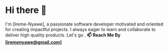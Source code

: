 # Hi there 👋

I'm [Ireme-Nyawe], a passionate software developer motivated and oriented for creating impactful projects. I  always eager to learn and collaborate to deliver high quality products. Let's go .
**📫 Reach Me By [iremenyawe@gmail.com]**

<!---
Ireme-Nyawe/Ireme-Nyawe is a ✨ special ✨ repository because its `README.md` (this file) appears on your GitHub profile.
You can click the Preview link to take a look at your changes.
--->
